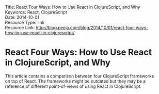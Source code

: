 Title: React Four Ways: How to Use React in ClojureScript, and Why  
Keywords: React, ClojureScript  
Date: 2014-10-01  
Resource Type: link  
Resource Link: http://blog.peeja.com/blog/2014/10/01/react-four-ways-how-to-use-react-in-clojurescript/

# React Four Ways: How to Use React in ClojureScript, and Why

This article contains a comparison between four ClojureScript frameworks on top of React. The frameworks might be outdated but they may be a reference of different point-of-views of using React in ClojureScript.
